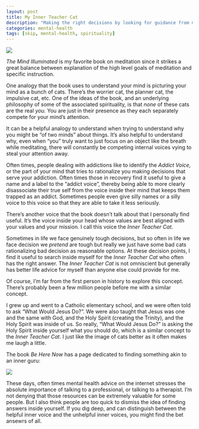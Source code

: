 ```yaml
---
layout: post
title: My Inner Teacher Cat
description: "Making the right decisions by looking for guidance from my inner teacher cat or inner guru"
categories: mental-health
tags: [skip, mental-health, spirituality]
---
```



<img src="{{ site.url }}/assets/mind_illuminated_cats.png" />

*The Mind Illuminated* is my favorite book on meditation since it strikes a great balance between explanation of the high level goals of meditation and specific instruction.

One analogy that the book uses to understand your mind is picturing your mind as a bunch of cats. There’s the worrier cat, the planner cat, the impulsive cat, etc. One of the ideas of the book, and an underlying philosophy of some of the associated spirituality, is that *none* of these cats are the real *you.* You are just in their presence as they each separately compete for your mind’s attention. 

It can be a helpful analogy to understand when trying to understand why you might be “of two minds” about things. It’s also helpful to understand why, even when “you” truly want to just focus on an object like the breath while meditating, there will constantly be competing internal voices vying to steal your attention away. 

Often times, people dealing with addictions like to identify the *Addict Voice,* or the part of your mind that tries to rationalize you making decisions that serve your addiction. Often times those in recovery find it useful to give a name and a label to the “addict voice”, thereby being able to more clearly disassociate their true self from the voice inside their mind that keeps them trapped as an addict. Sometimes people even give silly names or a silly voice to this voice so that they are able to take it less seriously.

There’s another voice that the book doesn’t talk about that I personally find useful. It’s the voice inside your head whose values are best aligned with your values and your mission. I call this voice the *Inner Teacher Cat*. 

Sometimes in life we face genuinely tough decisions, but so often in life we face decision we *pretend* are tough but really we just have some bad cats rationalizing bad decision as reasonable options. At these decision points, I find it useful to search inside myself for the *Inner Teacher Cat* who often has the right answer. The *Inner Teacher Cat* is not omniscient but generally has better life advice for myself than anyone else could provide for me.

Of course, I’m far from the first person in history to explore this concept. There’s probably been a few million people before me with a similar concept. 

I grew up and went to a Catholic elementary school, and we were often told to ask “What Would Jesus Do?”. We were also taught that Jesus was one and the same with God, and the Holy Spirit (creating the Trinity), and the Holy Spirit was inside of us. So really, “What Would Jesus Do?” is asking the Holy Spirit inside yourself what you should do, which is a similar concept to the *Inner Teacher Cat.* I just like the image of cats better as it often makes me laugh a little.

The book *Be Here Now* has a page dedicated to finding something akin to an inner guru:


<img src="{{ site.url }}/assets/inner_guru.png" />

These days, often times mental health advice on the internet stresses the absolute importance of talking to a professional, or talking to a therapist. I’m not denying that those resources can be extremely valuable for some people. But I also think people are too quick to dismiss the idea of finding answers inside yourself. If you dig deep, and can distinguish between the helpful inner voice and the unhelpful inner voices, you might find the bet ansewrs of all.